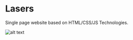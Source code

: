 # Lasers
Single page website based on HTML/CSS/JS Technologies.


![alt text](screenshots.png "Screenshots")
